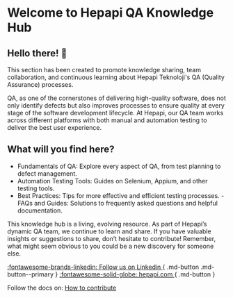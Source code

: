 # Welcome to Hepapi QA Knowledge Hub

## Hello there! 👋

This section has been created to promote knowledge sharing, team collaboration, and continuous learning about Hepapi Teknoloji's QA (Quality Assurance) processes.

QA, as one of the cornerstones of delivering high-quality software, does not only identify defects but also improves processes to ensure quality at every stage of the software development lifecycle. At Hepapi, our QA team works across different platforms with both manual and automation testing to deliver the best user experience.
## What will you find here?

- Fundamentals of QA: Explore every aspect of QA, from test planning to defect management.
- Automation Testing Tools: Guides on Selenium, Appium, and other testing tools.
- Best Practices: Tips for more effective and efficient testing processes.
-FAQs and Guides: Solutions to frequently asked questions and helpful documentation.

  
This knowledge hub is a living, evolving resource. As part of Hepapi’s dynamic QA team, we continue to learn and share. If you have valuable insights or suggestions to share, don’t hesitate to contribute! Remember, what might seem obvious to you could be a new discovery for someone else.

[:fontawesome-brands-linkedin: Follow us on Linkedin ](https://linkedin.com/company/hepapi){ .md-button .md-button--primary }
[:fontawesome-solid-globe: hepapi.com ](https://hepapi.com/){ .md-button }


Follow the docs on: [How to contribute](./misc/how-to-contribute/about-mkdocs.md)


<!-- IMPORTANT: LEAVE 2 EMPTY LINES AT THE END OF THIS DOCUMENT. CI Pipeline will append compendium to it. -->

